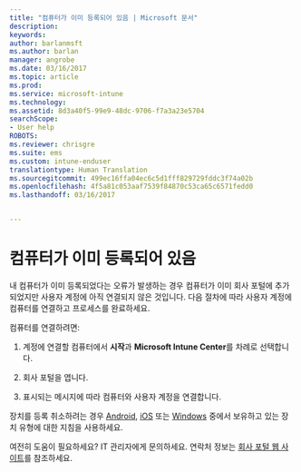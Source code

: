 ```yaml
---
title: "컴퓨터가 이미 등록되어 있음 | Microsoft 문서"
description: 
keywords: 
author: barlanmsft
ms.author: barlan
manager: angrobe
ms.date: 03/16/2017
ms.topic: article
ms.prod: 
ms.service: microsoft-intune
ms.technology: 
ms.assetid: 8d3a40f5-99e9-48dc-9706-f7a3a23e5704
searchScope:
- User help
ROBOTS: 
ms.reviewer: chrisgre
ms.suite: ems
ms.custom: intune-enduser
translationtype: Human Translation
ms.sourcegitcommit: 499ec16ffa04ec6c5d1fff829729fddc3f74a02b
ms.openlocfilehash: 4f5a81c053aaf7539f84870c53ca65c6571fedd0
ms.lasthandoff: 03/16/2017


---
```


# <a name="your-computer-is-already-enrolled"></a>컴퓨터가 이미 등록되어 있음

내 컴퓨터가 이미 등록되었다는 오류가 발생하는 경우 컴퓨터가 이미 회사 포털에 추가되었지만 사용자 계정에 아직 연결되지 않은 것입니다. 다음 절차에 따라 사용자 계정에 컴퓨터를 연결하고 프로세스를 완료하세요.  

컴퓨터를 연결하려면:

1.  계정에 연결할 컴퓨터에서 **시작**과 **Microsoft Intune Center**를 차례로 선택합니다.

2.  회사 포털을 엽니다.

3.  표시되는 메시지에 따라 컴퓨터와 사용자 계정을 연결합니다.

장치를 등록 취소하려는 경우 [Android](unenroll-your-device-from-intune-android.md), [iOS](unenroll-your-device-from-intune-ios.md) 또는 [Windows](unenroll-your-device-from-intune-windows.md) 중에서 보유하고 있는 장치 유형에 대한 지침을 사용하세요.

여전히 도움이 필요하세요? IT 관리자에게 문의하세요. 연락처 정보는 [회사 포털 웹 사이트](http://portal.manage.microsoft.com)를 참조하세요.


